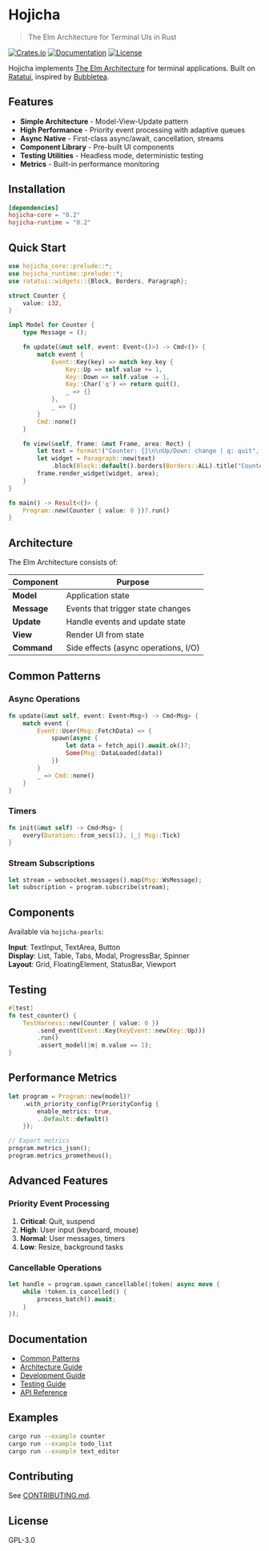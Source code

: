# Hojicha

> The Elm Architecture for Terminal UIs in Rust

[![Crates.io](https://img.shields.io/crates/v/hojicha.svg)](https://crates.io/crates/hojicha)
[![Documentation](https://docs.rs/hojicha/badge.svg)](https://docs.rs/hojicha)
[![License](https://img.shields.io/badge/license-GPL--3.0-blue.svg)](LICENSE)

Hojicha implements [The Elm Architecture](https://guide.elm-lang.org/architecture/) for terminal applications. Built on [Ratatui](https://github.com/ratatui-org/ratatui), inspired by [Bubbletea](https://github.com/charmbracelet/bubbletea).

## Features

- **Simple Architecture** - Model-View-Update pattern
- **High Performance** - Priority event processing with adaptive queues
- **Async Native** - First-class async/await, cancellation, streams
- **Component Library** - Pre-built UI components
- **Testing Utilities** - Headless mode, deterministic testing
- **Metrics** - Built-in performance monitoring

## Installation

```toml
[dependencies]
hojicha-core = "0.2"
hojicha-runtime = "0.2"
```

## Quick Start

```rust
use hojicha_core::prelude::*;
use hojicha_runtime::prelude::*;
use ratatui::widgets::{Block, Borders, Paragraph};

struct Counter {
    value: i32,
}

impl Model for Counter {
    type Message = ();

    fn update(&mut self, event: Event<()>) -> Cmd<()> {
        match event {
            Event::Key(key) => match key.key {
                Key::Up => self.value += 1,
                Key::Down => self.value -= 1,
                Key::Char('q') => return quit(),
                _ => {}
            },
            _ => {}
        }
        Cmd::none()
    }

    fn view(&self, frame: &mut Frame, area: Rect) {
        let text = format!("Counter: {}\n\nUp/Down: change | q: quit", self.value);
        let widget = Paragraph::new(text)
            .block(Block::default().borders(Borders::ALL).title("Counter"));
        frame.render_widget(widget, area);
    }
}

fn main() -> Result<()> {
    Program::new(Counter { value: 0 })?.run()
}
```

## Architecture

The Elm Architecture consists of:

| Component | Purpose |
|-----------|---------|
| **Model** | Application state |
| **Message** | Events that trigger state changes |
| **Update** | Handle events and update state |
| **View** | Render UI from state |
| **Command** | Side effects (async operations, I/O) |

## Common Patterns

### Async Operations

```rust
fn update(&mut self, event: Event<Msg>) -> Cmd<Msg> {
    match event {
        Event::User(Msg::FetchData) => {
            spawn(async {
                let data = fetch_api().await.ok()?;
                Some(Msg::DataLoaded(data))
            })
        }
        _ => Cmd::none()
    }
}
```

### Timers

```rust
fn init(&mut self) -> Cmd<Msg> {
    every(Duration::from_secs(1), |_| Msg::Tick)
}
```

### Stream Subscriptions

```rust
let stream = websocket.messages().map(Msg::WsMessage);
let subscription = program.subscribe(stream);
```

## Components

Available via `hojicha-pearls`:

**Input**: TextInput, TextArea, Button  
**Display**: List, Table, Tabs, Modal, ProgressBar, Spinner  
**Layout**: Grid, FloatingElement, StatusBar, Viewport

## Testing

```rust
#[test]
fn test_counter() {
    TestHarness::new(Counter { value: 0 })
        .send_event(Event::Key(KeyEvent::new(Key::Up)))
        .run()
        .assert_model(|m| m.value == 1);
}
```

## Performance Metrics

```rust
let program = Program::new(model)?
    .with_priority_config(PriorityConfig {
        enable_metrics: true,
        ..Default::default()
    });

// Export metrics
program.metrics_json();
program.metrics_prometheus();
```

## Advanced Features

### Priority Event Processing

1. **Critical**: Quit, suspend
2. **High**: User input (keyboard, mouse)
3. **Normal**: User messages, timers
4. **Low**: Resize, background tasks

### Cancellable Operations

```rust
let handle = program.spawn_cancellable(|token| async move {
    while !token.is_cancelled() {
        process_batch().await;
    }
});
```

## Documentation

- [Common Patterns](./docs/COMMON_PATTERNS.md)
- [Architecture Guide](./docs/ARCHITECTURE.md)
- [Development Guide](./docs/DEVELOPMENT.md)
- [Testing Guide](./docs/TESTING_BEST_PRACTICES.md)
- [API Reference](https://docs.rs/hojicha)

## Examples

```bash
cargo run --example counter
cargo run --example todo_list
cargo run --example text_editor
```

## Contributing

See [CONTRIBUTING.md](CONTRIBUTING.md).

## License

GPL-3.0